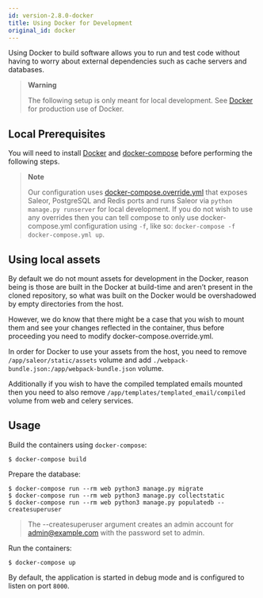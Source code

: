 ```yaml
---
id: version-2.8.0-docker
title: Using Docker for Development
original_id: docker
---
```


Using Docker to build software allows you to run and test code without having to worry about external dependencies such as cache servers and databases.

> **Warning**
>
> The following setup is only meant for local development. See [Docker](/docs/deployment/docker) for production use of Docker.


## Local Prerequisites

You will need to install [Docker](https://docs.docker.com/install/) and [docker-compose](https://docs.docker.com/compose/install/) before performing the following steps.

> **Note**
>
> Our configuration uses [docker-compose.override.yml](https://docs.docker.com/compose/extends/#understanding-multiple-compose-files) that exposes Saleor, PostgreSQL and Redis ports and runs Saleor via `python manage.py runserver` for local development. If you do not wish to use any overrides then you can tell compose to only use docker-compose.yml configuration using `-f`, like so: `docker-compose -f docker-compose.yml up`.


## Using local assets

By default we do not mount assets for development in the Docker, reason being is those are built in the Docker at build-time and aren’t present in the cloned repository, so what was built on the Docker would be overshadowed by empty directories from the host.

However, we do know that there might be a case that you wish to mount them and see your changes reflected in the container, thus before proceeding you need to modify docker-compose.override.yml.

In order for Docker to use your assets from the host, you need to remove `/app/saleor/static/assets` volume and add `./webpack-bundle.json:/app/webpack-bundle.json` volume.

Additionally if you wish to have the compiled templated emails mounted then you need to also remove `/app/templates/templated_email/compiled` volume from web and celery services.


## Usage

Build the containers using `docker-compose`:

```console
$ docker-compose build
```

Prepare the database:

```console
$ docker-compose run --rm web python3 manage.py migrate
$ docker-compose run --rm web python3 manage.py collectstatic
$ docker-compose run --rm web python3 manage.py populatedb --createsuperuser
```

> The --createsuperuser argument creates an admin account for admin@example.com with the password set to admin.

Run the containers:

```console
$ docker-compose up
```

By default, the application is started in debug mode and is configured to listen on port `8000`.